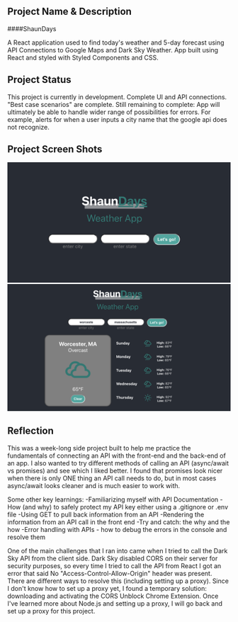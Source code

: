 ## Project Name & Description

####ShaunDays 

A React application used to find today's weather and 5-day forecast using API Connections to Google Maps and Dark Sky Weather.  App built using React and styled with Styled Components and CSS.

## Project Status

This project is currently in development. Complete UI and API connections.  "Best case scenarios" are complete.
Still remaining to complete: App will ultimately be able to handle wider range of possibilities for errors.  For example, alerts for when a user inputs a city name that the google api does not recognize.

## Project Screen Shots
![Main screen screenshot](./public/screenshot1.png?raw=true "Title")
![Search for weather screenshot](./public/screenshot2.png?raw=true "Title")


## Reflection

This was a week-long side project built to help me practice the fundamentals of connecting an API with the front-end and the back-end of an app.  I also wanted to try different methods of calling an API (async/await vs promises) and see which I liked better.  I found that promises look nicer when there is only ONE thing an API call needs to do, but in most cases async/await looks cleaner and is much easier to work with.

Some other key learnings:
-Familiarizing myself with API Documentation
-How (and why) to safely protect my API key either using a .gitignore or .env file
-Using GET to pull back information from an API
-Rendering the information from an API call in the front end
-Try and catch: the why and the how
-Error handling with APIs - how to debug the errors in the console and resolve them

One of the main challenges that I ran into came when I tried to call the Dark Sky API from the client side.  Dark Sky disabled CORS on their server for security purposes, so every time I tried to call the API from React I got an error that said No "Access-Control-Allow-Origin" header was present.  There are different ways to resolve this (including setting up a proxy).  Since I don't know how to set up a proxy yet, I found a temporary solution: downloading and activating the CORS Unblock Chrome Extension.  Once I've learned more about Node.js and setting up a proxy, I will go back and set up a proxy for this project.
